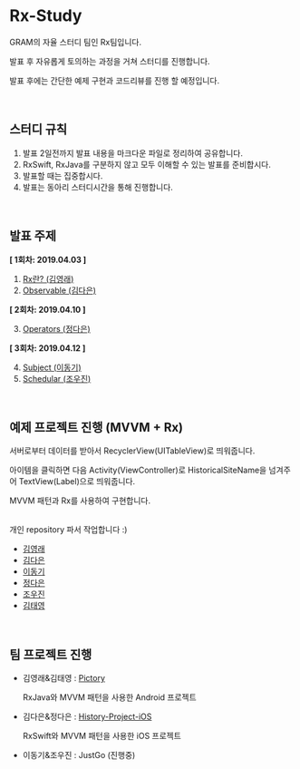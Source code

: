 # Rx-Study

GRAM의 자율 스터디 팀인 Rx팀입니다.

발표 후 자유롭게 토의하는 과정을 거쳐 스터디를 진행합니다.

발표 후에는 간단한 예제 구현과 코드리뷰를 진행 할 예정입니다.

​           

## 스터디 규칙

1. 발표 2일전까지 발표 내용을 마크다운 파일로 정리하여 공유합니다.
2. RxSwift, RxJava를 구분하지 않고 모두 이해할 수 있는 발표를 준비합시다.
3. 발표할 때는 집중합시다.
4. 발표는 동아리 스터디시간을 통해 진행합니다.

​            

## 발표 주제

**[ 1회차: 2019.04.03 ]**

1. [Rx란? (김영래)](https://github.com/DSM-GRAM/Rx-Study/tree/master/01_RX란%3F_김영래)
2. [Observable (김다은)](https://github.com/DSM-GRAM/Rx-Study/blob/master/02_Observable_김다은/Observable.md)

**[ 2회차: 2019.04.10 ]**

3. [Operators (정다은)](https://github.com/DSM-GRAM/Rx-Study/tree/master/03_Operators_정다은#03_operators_정다은)

**[ 3회차: 2019.04.12 ]**

4. [Subject (이동기)](https://github.com/DSM-GRAM/Rx-Study/tree/master/04_Subject_이동기)
5. [Schedular (조우진)](https://github.com/DSM-GRAM/Rx-Study/tree/master/05_Scheduler_%EC%A1%B0%EC%9A%B0%EC%A7%84)

​        

## 예제 프로젝트 진행 (MVVM + Rx)

서버로부터 데이터를 받아서 RecyclerView(UITableView)로 띄워줍니다.

아이템을 클릭하면 다음 Activity(ViewController)로 HistoricalSiteName을 넘겨주어 TextView(Label)으로 띄워줍니다.

MVVM 패턴과 Rx를 사용하여 구현합니다.

​      
개인 repository 파서 작업합니다 :)

- [김영래](https://github.com/notmyfault02/MVVMwithRx)
- [김다은](https://github.com/DAEUN28/Rx-Study/tree/master/smallHistoryProject)
- [이동기]()
- [정다은](https://github.com/DaeunJeong/Danny-iOS/tree/master/ToyProjects/PracticeMVVMRxSwift)
- [조우진](https://github.com/Woopa01/RxStudy-MVVM)
- [김태영](https://github.com/SadFrogpp/History-Project-With-RxJava)

​              

## 팀 프로젝트 진행

- 김영래&김태영 : [Pictory](https://github.com/SadFrogpp/Pictory)

  RxJava와 MVVM 패턴을 사용한 Android 프로젝트

- 김다은&정다은 : [History-Project-iOS](https://github.com/DSM-GRAM/History-Project-ios)

  RxSwift와 MVVM 패턴을 사용한 iOS 프로젝트

- 이동기&조우진 : JustGo (진행중)

